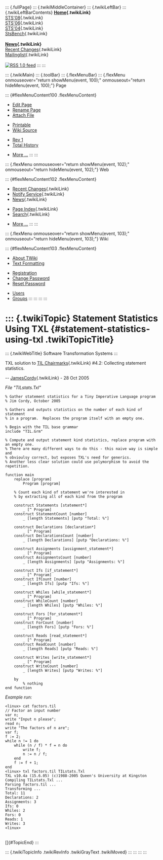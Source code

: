 ::: {.fullPage}
::: {.twikiMiddleContainer}
::: {.twikiLeftBar}
::: {.twikiLeftBarContents}
**[Home](WebHome){.twikiLink}**\
[STS\'08](STS08){.twikiLink}\
[STS\'06](http://www.program-transformation.org/Sts/STS06){.twikiLink}\
[STS\'04](STS04){.twikiLink}\
[StsBench](StsBench){.twikiLink}\
\
**[News](WebNews){.twikiLink}**\
[Recent Changes](WebChanges){.twikiLink}\
[Mailinglist](MailingList){.twikiLink}\
\
[![](../pub/rss.gif "RSS 1.0 feed")](WebRss@skin=rss)
:::
:::

::: {.twikiMain}
::: {.toolBar}
::: {.flexMenuBar}
::: {.flexMenu onmouseover="return showMenu(event, 100);" onmouseout="return hideMenu(event, 100);"}
Page

::: {#flexMenuContent100 .flexMenuContent}
-   [Edit
    Page](http://www.program-transformation.org/edit/Sts/StatementStatisticsUsingTXL?t=1536827759)
-   [Rename
    Page](http://www.program-transformation.org/rename/Sts/StatementStatisticsUsingTXL)
-   [Attach
    File](http://www.program-transformation.org/attach/Sts/StatementStatisticsUsingTXL)

<!-- -->

-   [Printable](http://www.program-transformation.org/view/Sts/StatementStatisticsUsingTXL?skin=print.pattern)
-   [Wiki
    Source](http://www.program-transformation.org/view/Sts/StatementStatisticsUsingTXL?skin=text&raw=on&contenttype=text/plain)

<!-- -->

-   [Rev
    1](http://www.program-transformation.org/view/Sts/StatementStatisticsUsingTXL?rev=1.1)
-   [Total
    History](http://www.program-transformation.org/rdiff/Sts/StatementStatisticsUsingTXL)

<!-- -->

-   [More
    \...](http://www.program-transformation.org/oops/Sts/StatementStatisticsUsingTXL?template=oopsmore&param1=1.1&param2=1.1)
:::
:::

::: {.flexMenu onmouseover="return showMenu(event, 102);" onmouseout="return hideMenu(event, 102);"}
Web

::: {#flexMenuContent102 .flexMenuContent}
-   [Recent Changes](WebChanges){.twikiLink}
-   [Notify Service](WebNotify){.twikiLink}
-   [News](WebNews){.twikiLink}

<!-- -->

-   [Page Index](WebIndex){.twikiLink}
-   [Search](WebSearch){.twikiLink}

<!-- -->

-   [More
    \...](http://www.program-transformation.org/oops/Sts/StatementStatisticsUsingTXL?template=oopsmore&param1=1.1&param2=1.1)
:::
:::

::: {.flexMenu onmouseover="return showMenu(event, 103);" onmouseout="return hideMenu(event, 103);"}
Wiki

::: {#flexMenuContent103 .flexMenuContent}
-   [About
    TWiki](http://www.program-transformation.org/view/TWiki/WebHome)
-   [Text
    Formatting](http://www.program-transformation.org/view/TWiki/TextFormattingRules)

<!-- -->

-   [Registration](http://www.program-transformation.org/view/TWiki/TWikiRegistration)
-   [Change
    Password](http://www.program-transformation.org/view/TWiki/ChangePassword)
-   [Reset
    Password](http://www.program-transformation.org/view/TWiki/ResetPassword)

<!-- -->

-   [Users](http://www.program-transformation.org/view/Main/TWikiUsers)
-   [Groups](http://www.program-transformation.org/view/Main/TWikiGroups)
:::
:::
:::
:::

::: {.twikiTopic}
Statement Statistics Using TXL {#statement-statistics-using-txl .twikiTopicTitle}
==============================

::: {.twikiWebTitle}
Software Transformation Systems
:::

TXL solution to [TIL Chairmarks](TILChairmarks){.twikiLink} \#4.2:
Collecting statement statistics.

\-- [JamesCordy](../Main/JamesCordy){.twikiLink} - 28 Oct 2005

*File \"TILstats.Txl\"*

    % Gather statement statistics for a Tiny Imperative Language program
    % Jim Cordy, October 2005

    % Gathers and outputs statistics on the number of each kind of statement
    % in a program.  Replaces the program itself with an empty one.

    % Begin with the TIL base grammar
    include "TIL.Grm"

    % Compute and output statement kind statistics, replace program with an empty one.
    % There are many different ways to do this - this naive way is simple and
    % obvioulsy correct, but exposes TXL's need for generics.  
    % Another less clear solution could use polymorphism to avoid the repetition.

    function main
        replace [program]
            Program [program]

        % Count each kind of statement we're interested in
        % by extracting all of each kind from the program

        construct Statements [statement*]
            _ [^ Program]
        construct StatementCount [number]
            _ [length Statements] [putp "Total: %"]

        construct Declarations [declaration*]
            _ [^ Program]
        construct DeclarationsCount [number]
            _ [length Declarations] [putp "Declarations: %"]

        construct Assignments [assignment_statement*]
            _ [^ Program]
        construct AssignmentsCount [number]
            _ [length Assignments] [putp "Assignments: %"]

        construct Ifs [if_statement*]
            _ [^ Program]
        construct IfCount [number]
            _ [length Ifs] [putp "Ifs: %"]

        construct Whiles [while_statement*]
            _ [^ Program]
        construct WhileCount [number]
            _ [length Whiles] [putp "Whiles: %"]

        construct Fors [for_statement*]
            _ [^ Program]
        construct ForCount [number]
            _ [length Fors] [putp "Fors: %"]

        construct Reads [read_statement*]
            _ [^ Program]
        construct ReadCount [number]
            _ [length Reads] [putp "Reads: %"]

        construct Writes [write_statement*]
            _ [^ Program]
        construct WriteCount [number]
            _ [length Writes] [putp "Writes: %"]

        by
            % nothing
    end function

*Example run:*

    <linux> cat factors.til
    // Factor an input number
    var n;
    write "Input n please";
    read n;
    write "The factors of n are";
    var f;
    f := 2;
    while n != 1 do
        while (n / f) * f = n do
            write f;
            n := n / f;
        end
        f := f + 1;
    end
    <linux> txl factors.til TILstats.Txl
    TXL v10.4a (15.6.05) (c)1988-2005 Queen's University at Kingston
    Compiling TILstats.Txl ... 
    Parsing factors.til ...
    Transforming ...
    Total: 11
    Declarations: 2
    Assignments: 3
    Ifs: 0
    Whiles: 2
    Fors: 0
    Reads: 1
    Writes: 3
    <linux> 

\
[]{#TopicEnd}
:::

::: {.twikiTopicInfo .twikiRevInfo .twikiGrayText .twikiMoved}
:::
:::
:::
:::
